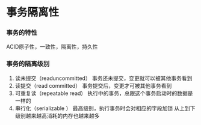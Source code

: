 # 事务隔离性

### 事务的特性
  ACID原子性，一致性，隔离性，持久性
### 事务的隔离级别
1. 读未提交（readuncommitted）
  事务还未提交，变更就可以被其他事务看到
2. 读提交（read committed）
  事务提交后，变更才可被其他事务看到
3. 可重复读（repeatable read）
  执行中的事务，总跟这个事务启动时的数据是一样的
4. 串行化（serializable ）
  最高级别，执行事务时会对相应的字段加锁
从上到下级别越来越高消耗的内存也越来越多
